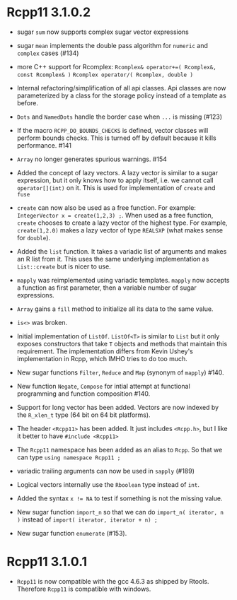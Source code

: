 # Rcpp11 3.1.0.2

* sugar `sum` now supports complex sugar vector expressions

* sugar `mean` implements the double pass algorithm for `numeric`
  and `complex` cases (#134)

* more C++ support for Rcomplex: 
     `Rcomplex& operator+=( Rcomplex&, const Rcomplex& )`
     `Rcomplex operator/( Rcomplex, double )`

* Internal refactoring/simplification of all api classes. Api classes are now 
  parameterized by a class for the storage policy instead of a template 
  as before. 
  
* `Dots` and `NamedDots` handle the border case when `...` is missing (#123)

* If the macro `RCPP_DO_BOUNDS_CHECKS` is defined, vector classes will perform
  bounds checks. This is turned off by default because it kills performance. #141
  
* `Array` no longer generates spurious warnings. #154
  
* Added the concept of lazy vectors. A lazy vector is similar to a sugar 
  expression, but it only knows how to apply itself, i.e. we cannot 
  call `operator[](int)` on it. This is used for implementation of 
  `create` and `fuse`

* `create` can now also be used as a free function. For example: 
  `IntegerVector x = create(1,2,3) ;`. When used as a free function, `create` 
  chooses to create a lazy vector of the highest type. For example, 
  `create(1,2.0)` makes a lazy vector of type `REALSXP` (what makes sense for 
  `double`). 
  
* Added the `list` function. It takes a variadic list of arguments and makes an
  R list from it. This uses the same underlying implementation as `List::create`
  but is nicer to use. 
  
* `mapply` was reimplemented using variadic templates. `mapply` now accepts a 
  function as first parameter, then a variable number of sugar expressions. 

* `Array` gains a `fill` method to initialize all its data to the same value.    
  
* `is<>` was broken. 

* Initial implementation of `ListOf`. `ListOf<T>` is similar to `List` but 
  it only exposes constructors that take `T` objects and methods that maintain 
  this requirement. The implementation differs from Kevin Ushey's implementation 
  in Rcpp, which IMHO tries to do too much. 

* New sugar functions `Filter`, `Reduce` and `Map` (synonym of `mapply`) #140. 

* New function `Negate`, `Compose` for intial attempt at functional programming 
  and function composition #140. 
  
* Support for long vector has been added. Vectors are now indexed by the `R_xlen_t`
  type (64 bit on 64 bit platforms). 
  
* The header `<Rcpp11>` has been added. It just includes `<Rcpp.h>`, but I like it 
  better to have `#include <Rcpp11>`
  
* The `Rcpp11` namespace has been added as an alias to `Rcpp`. So that we can 
  type `using namespace Rcpp11 ;`
  
* variadic trailing arguments can now be used in `sapply` (#189)
  
* Logical vectors internally use the `Rboolean` type instead of `int`. 

* Added the syntax `x != NA` to test if something is not the missing value. 

* New sugar function `import_n` so that we can do `import_n( iterator, n )` 
  instead of `import( iterator, iterator + n) ;`

* New sugar function `enumerate` (#153).    
  
# Rcpp11 3.1.0.1

* `Rcpp11` is now compatible with the gcc 4.6.3 as shipped by Rtools. Therefore
  `Rcpp11` is compatible with windows. 
